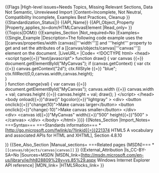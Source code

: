 {{Flags
|High-level issues=Needs Topics, Missing Relevant Sections, Data Not Semantic, Unreviewed Import
|Content=Incomplete, Not Neutral, Compatibility Incomplete, Examples Best Practices, Cleanup
}}
{{Standardization_Status|}}
{{API_Name}}
{{API_Object_Property
|Property_applies_to=dom/HTMLCanvasElement
|Read_only=
}}
{{Topics|DOM}}
{{Examples_Section
|Not_required=No
|Examples={{Single_Example
|Description=The following  code example uses  the [[canvas/properties/width (canvas)|'''width''']] and '''height'''  property to get and set the attributes of a  [[canvas/objects/canvas|'''canvas''']]  element on the document.
|LiveURL=
|Code=
&lt;!DOCTYPE html&gt;
&lt;head&gt;
  &lt;script type{{=}}"text/javascript"&gt;
function draw()
{
  var canvas {{=}} document.getElementById("MyCanvas");
  if (canvas.getContext) 
    {
 	var ctx {{=}} canvas.getContext("2d");
    ctx.fillStyle {{=}} "blue";
    ctx.fillRect(0,0,canvas.width,canvas.height);  
    }  
}
function change(val)
    {
    var canvas {{=}} document.getElementById("MyCanvas");
    canvas.width {{=}} canvas.width + val;
    canvas.height {{=}} canvas.height + val;
    draw();
    }
  &lt;/script&gt;
&lt;/head&gt;
&lt;body onload{{=}}"draw()" bgcolor{{=}}"lightgray" &gt;
      &lt;div&gt;
      &lt;button onclick{{=}}"change(10)"&gt;Make canvas larger&lt;/button&gt;
      &lt;button onclick{{=}}"change(-10)"&gt;Make canvas smaller&lt;/button&gt;
      &lt;/div&gt;      
      &lt;div&gt;
        &lt;canvas id{{=}}"MyCanvas" width{{=}}"500" height{{=}}"500" &gt; &lt;/canvas&gt;
      &lt;/div&gt;
  &lt;/body&gt;
&lt;/html&gt;
}}}}
{{Notes_Section
|Import_Notes=
===Syntax===
===Standards information===
*[http://go.microsoft.com/fwlink/p/?linkid{{=}}221374 HTML5 A vocabulary and associated APIs for HTML and XHTML], Section 4.8.10


}}
{{See_Also_Section
|Manual_sections=
===Related pages (MSDN)===
*<code>[[canvas/objects/canvas|canvas]]</code>
}}
{{External_Attribution
|Is_CC-BY-SA=No
|Sources=MSDN
|MSDN_link=[http://msdn.microsoft.com/en-us/library/ie/hh828809%28v=vs.85%29.aspx Windows Internet Explorer API reference]
|MDN_link=
|HTML5Rocks_link=
}}